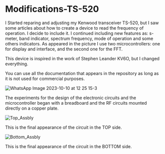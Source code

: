# Modifications-TS-520


I Started reparing and adjusting my Kenwood transceiver TS-520, but I saw some articles about how to create a device to read the frequency of operation. I decide to include it. I continued including new features as: s-meter, band indicator, spectrum frequency, mode of operation and some others indicators.
As appeared in the picture I use two microcontrollers: one for display and interface, and the second one for the FFT.

This device is inspired in the work of Stephen Leander KV6O, but I changed everything.

You can use all the documentation that appears in the repository as long as it is not used for commercial purposes.

![WhatsApp Image 2023-10-10 at 12 25 15-3](https://github.com/joanperelopez/Modifications-TS-520/assets/73885181/7f15d40e-f390-4a47-bfcb-a38b76726800)



The experiments for the design of the electronic circuits and the microcontroller began with a breadboard and the RF circuits mounted directly on a copper plate.

![Top_Assbly](https://github.com/joanperelopez/Modifications-TS-520/assets/73885181/8c674a67-83ea-4e70-82e7-e750e3be8978)

This is the final appearance of the circuit in the TOP side.


![Bottom_Assbly](https://github.com/joanperelopez/Modifications-TS-520/assets/73885181/a4aa84f0-b00c-4b37-8cf3-96827e404165)


This is the final appearance of the circuit in the BOTTOM side.
